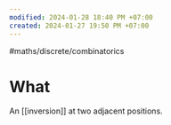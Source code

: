 ```yaml
---
modified: 2024-01-28 18:40 PM +07:00
created: 2024-01-27 19:50 PM +07:00
---
```

#maths/discrete/combinatorics 

# What
An [[inversion]] at two adjacent positions.
